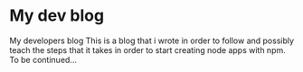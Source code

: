 # My dev blog
My developers blog
This is a blog that i wrote in order to follow and possibly teach the steps that it 
takes in order to start creating node apps with npm.
To be continued...